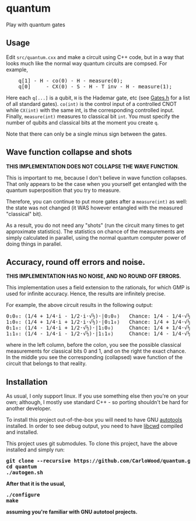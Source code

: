 # quantum
Play with quantum gates

## Usage

Edit <code>src/quantum.cxx</code> and make a circuit using C++ code, but in a way that looks
much like the normal way quantum circuits are compsed. For example,

<pre>
    q[1] - H - co(0) - H - measure(0);
    q[0]     - CX(0) - S - H - T_inv - H - measure(1);
</pre>

Here each <code>q[...]</code> is a qubit, <code>H</code> is the Hademar gate, etc
(see [Gates.h](https://github.com/CarloWood/quantum/blob/master/src/Gates.h) for a list of all
standard gates). <code>co(int)</code> is the control input of a controlled CNOT while
<code>CX(int)</code> with the same int, is the corresponding controlled input. Finally,
<code>measure(int)</code> measures to classical bit <code>int</code>. You must specify
the number of qubits and classical bits at the moment you create <code>q</code>.

Note that there can only be a single minus sign between the gates.

## Wave function collapse and shots

<b>THIS IMPLEMENTATION DOES NOT COLLAPSE THE WAVE FUNCTION</b>.

This is important to me, because I don't believe in wave function collapses.
That only appears to be the case when you yourself get entangled with the quantum
superposition that you try to measure.

Therefore, you can continue to put more gates after a <code>measure(int)</code>
as well: the state was not changed (it WAS however entangled with the measured
"classical" bit).

As a result, you do not need any "shots" (run the circuit many times to get approximate
statistics). The statistics on chance of the measurements are simply calculated in parallel,
using the normal quantum computer power of doing things in parallel.

## Accuracy, round off errors and noise.

<b>THIS IMPLEMENTATION HAS NO NOISE, AND NO ROUND OFF ERRORS.</b>

This implementation uses a field extension to the rationals, for which GMP is used
for infinite accuracy. Hence, the results are infinitely precise.

For example, the above circuit results in the following output:

<pre>
0₁0₀: (1/4 + 1/4·i - 1/2·i·√½)·|0₁0₀⟩   Chance: 1/4 - 1/4·√½
1₁0₀: (1/4 + 1/4·i + 1/2·i·√½)·|0₁1₀⟩   Chance: 1/4 + 1/4·√½
0₁1₀: (1/4 - 1/4·i + 1/2·√½)·|1₁0₀⟩     Chance: 1/4 + 1/4·√½
1₁1₀: (1/4 - 1/4·i - 1/2·√½)·|1₁1₀⟩     Chance: 1/4 - 1/4·√½
</pre>

where in the left column, before the colon, you see the possible classical
measurements for classical bits 0 and 1, and on the right the exact chance.
In the middle you see the corresponding (collapsed) wave function of
the circuit that belongs to that reality.

## Installation

As usual, I only support linux. If you use something else then you're on your own;
although, I mostly use standard C++ - so porting shouldn't be hard for another
developer.

To install this project out-of-the-box you will need to have GNU
[autotools](https://en.wikipedia.org/wiki/GNU_Build_System_autotools) installed.
In order to see debug output, you need to have [libcwd](https://github.com/CarloWood/libcwd)
compiled and installed.

This project uses git submodules. To clone this project, have the above installed and simply run:

<pre>
<b>git clone --recursive https://github.com/CarloWood/quantum.git</b>
<b>cd quantum
<b>./autogen.sh
</pre>

After that it is the usual,

<pre>
./configure
make
</pre>

assuming you're familiar with GNU autotool projects.

